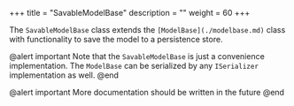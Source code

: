 +++
title = "SavableModelBase" 
description = ""
weight = 60
+++

The `SavableModelBase` class extends the `[ModelBase](./modelbase.md)` class with functionality to save the model to a persistence store.

@alert important
Note that the `SavableModelBase` is just a convenience implementation. The `ModelBase` can be serialized by any `ISerializer` implementation as well.
@end

@alert important
More documentation should be written in the future
@end
